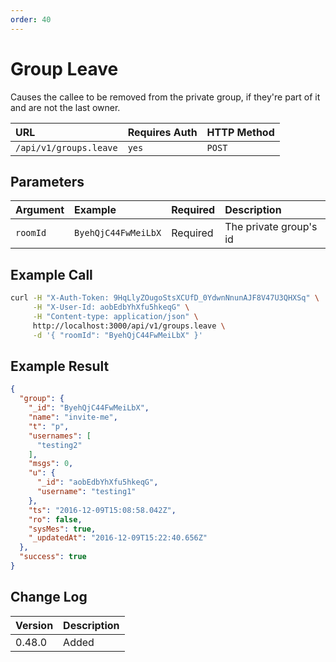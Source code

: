 ```yaml
---
order: 40
---
```


# Group Leave
Causes the callee to be removed from the private group, if they're part of it and are not the last owner.

| URL | Requires Auth | HTTP Method |
| :--- | :--- | :--- |
| `/api/v1/groups.leave` | `yes` | `POST` |

## Parameters
| Argument | Example | Required | Description |
| :--- | :--- | :--- | :--- |
| `roomId` | `ByehQjC44FwMeiLbX` | Required | The private group's id |

## Example Call
```bash
curl -H "X-Auth-Token: 9HqLlyZOugoStsXCUfD_0YdwnNnunAJF8V47U3QHXSq" \
     -H "X-User-Id: aobEdbYhXfu5hkeqG" \
     -H "Content-type: application/json" \
     http://localhost:3000/api/v1/groups.leave \
     -d '{ "roomId": "ByehQjC44FwMeiLbX" }'
```

## Example Result
```json
{
  "group": {
    "_id": "ByehQjC44FwMeiLbX",
    "name": "invite-me",
    "t": "p",
    "usernames": [
      "testing2"
    ],
    "msgs": 0,
    "u": {
      "_id": "aobEdbYhXfu5hkeqG",
      "username": "testing1"
    },
    "ts": "2016-12-09T15:08:58.042Z",
    "ro": false,
    "sysMes": true,
    "_updatedAt": "2016-12-09T15:22:40.656Z"
  },
  "success": true
}
```

## Change Log
| Version | Description |
| :--- | :--- |
| 0.48.0 | Added |
